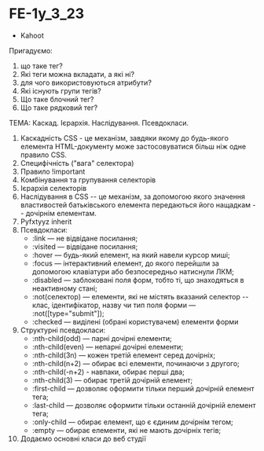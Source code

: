 # FE-1y_3_23

- Kahoot

Пригадуємо:

1. що таке тег?
2. Які теги можна вкладати, а які ні?
3. для чого використовуються атрибути?
4. Які існують групи тегів?
5. Що таке блочний тег?
6. Що таке рядковий тег?

ТЕМА: Каскад. Ієрархія. Наслідування. Псевдокласи.

1. Каскадність CSS - це механізм, завдяки якому до будь-якого елемента
   HTML-документу може застосовуватися більш ніж одне правило CSS.
2. Специфічність ("вага" селектора)
3. Правило !important
4. Комбінування та групування селекторів
5. Ієрархія селекторів
6. Наслідування в CSS -- це механізм, за допомогою якого значення властивостей
   батьківського елемента передаються його нащадкам -- дочірнім елементам.
7. Pyfxtyyz inherit
8. Псевдокласи:
   - :link — не відвідане посилання;
   - :visited — відвідане посилання;
   - :hover — будь-який елемент, на який навели курсор миші;
   - :focus — інтерактивний елемент, до якого перейшли за допомогою клавіатури
     або безпосередньо натиснули ЛКМ;
   - :disabled — заблоковані поля форм, тобто ті, що знаходяться в неактивному
     стані;
   - :not(селектор) — елементи, які не містять вказаний селектор -- клас,
     ідентифікатор, назву чи тип поля форми — :not([type="submit"]);
   - :checked — виділені (обрані користувачем) елементи форми
9. Структурні псевдокласи:
   - :nth-child(odd) — парні дочірні елементи;
   - :nth-child(even) — непарні дочірні елементи;
   - :nth-child(3n) — кожен третій елемент серед дочірніх;
   - :nth-child(n+2) — обирає всі елементи, починаючи з другого;
   - :nth-child(-n+2) - навпаки, обирає перші два;
   - :nth-child(3) — обирає третій дочірній елемент;
   - :first-child — дозволяє оформити тільки перший дочірній елемент тега;
   - :last-child — дозволяє оформити тільки останній дочірній елемент тега;
   - :only-child — обирає елемент, що є єдиним дочірнім тегом;
   - :empty — обирає елементи, які не мають дочірніх тегів;
10. Додаємо основні класи до веб студії
